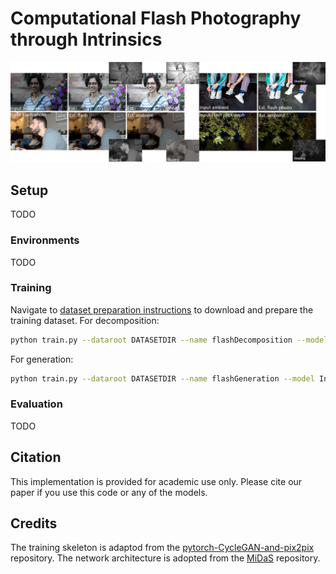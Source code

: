 # Computational Flash Photography through Intrinsics
![teaser](./figures/teaser.png)

## Setup
TODO
### Environments
TODO
### Training
Navigate to [dataset preparation instructions](./dataset_prepare/) to download and prepare the training dataset. 
For decomposition:
```sh
python train.py --dataroot DATASETDIR --name flashDecomposition --model IntrinsicFlashDecomposition  --normalize_flash 1 --normalize_ambient 1 --no_vgg_loss --no_gan_loss  
```
For generation:
```sh
python train.py --dataroot DATASETDIR --name flashGeneration --model IntrinsicFlashGeneration  --normalize_flash 1 --normalize_ambient 1 --no_vgg_loss --no_gan_loss  
```


### Evaluation
TODO

## Citation
This implementation is provided for academic use only. Please cite our paper if you use this code or any of the models.
## Credits
The training skeleton is adaptod from the [pytorch-CycleGAN-and-pix2pix][4] repository.
The network architecture is adopted from the [MiDaS][1] repository.

[1]: https://github.com/intel-isl/MiDaS/tree/v2
[4]: https://github.com/junyanz/pytorch-CycleGAN-and-pix2pix